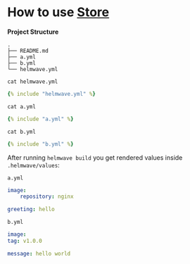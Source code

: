 # How to use [Store](../../yaml/#store)

**Project Structure**

```console
.
├── README.md
├── a.yml
├── b.yml
└── helmwave.yml

```

`cat helmwave.yml`

```yaml
{% include "helmwave.yml" %}
```

`cat a.yml`

```yaml
{% include "a.yml" %}
```

`cat b.yml`

```yaml
{% include "b.yml" %}
```

After running `helmwave build` you get rendered values inside `.helmwave/values`:

`a.yml`

```yaml
image:
    repository: nginx

greeting: hello
```

`b.yml`

```yaml
image:
tag: v1.0.0

message: hello world
```
